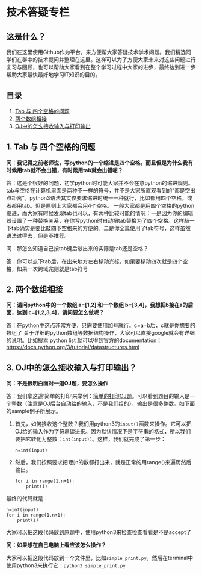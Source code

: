 # 技术答疑专栏
  
## 这是什么？
我们在这里使用Github作为平台，来方便帮大家答疑技术学术问题。我们精选同学们在群中的技术提问并整理在这里。这样可以为了方便大家未来对这些问题进行复习与回顾，也可以帮助大家看到在整个学习过程中大家的进步，最终达到进一步帮助大家最快最好地学习IT知识的目的。

## 目录

1. [Tab 与 四个空格的问题](#q1)
2. [两个数组相接](#q2)
3. [OJ中的怎么接收输入与打印输出](#q3)


<a name="q1"></a>
## **1. Tab 与 四个空格的问题**

**问：我记得之前老师说，写python的一个缩进是四个空格。而且但是为什么我有时候用tab就不会出错，有时候用tab就会出错呢？**

答：这是个很好的问题，初学python时可能大家并不会在意python的缩进规则。tab与空格在计算机里面是两种不一样的符号，并不是大家所直观看到的“都是空出点距离”。python3语法其实仅要求缩进时统一一种就行，比如都用四个空格，或者都用tab。但是原则上大家都会用4个空格。
一般大家都是用四个空格的python缩进，而大家有时候发现tab也可以，有两种比较可能的情况：一是因为你的编辑器设置了一种替换关系，在你写python时自动把tab替换为了四个空格。这样敲一下tab确实是要比敲四下空格来的方便的。二是你全篇使用了tab符号，这样虽然语法过得去，但是不推荐。

问：那怎么知道自己按tab键后敲出来的实际是tab还是空格？

答：你可以点下tab后，在出来地方左右移动光标，如果要移动四次就是四个空格，如果一次跨域完则就是tab符号


<a name="q2"></a>
## **2. 两个数组相接**

**问：请问python中的一个数组 a=[1,2] 和一个数组 b=[3,4]，我想把b接在a的后面，达到 c=[1,2,3,4]，请问要怎么做呢？**

答：在python中这点非常方便，只需要使用加号就行。c=a+b后，c就是你想要的数组了
关于详细的python数组等数据结构操作，大家可以直接google就会有详细的说明。比如搜索 python list 就可以得到官方的documentation：https://docs.python.org/3/tutorial/datastructures.html

<a name="q3"></a>
## **3. OJ中的怎么接收输入与打印输出？**
**问：不是很明白面对一道OJ题，要怎么操作**

答：我们拿这道‘简单的打印’来举例：[简单的打印OJ题](http://oj.tcfamilies.com/problem/Ex-1-1)。可以看到题目的输入是一个整数（注意是OJ后台自动给的输入，不是我们给的），输出是很多整数。如下面的sample例子所展示。

1. 首先，如何接收这个整数？我们用python3的`input()`函数来操作。它可以把OJ给的输入作为字符串读进来。因为默认情况下是字符串的格式，所以我们要把它转化为整数：`int(input))`。这样，我们就完成了第一步：
    ```
    n=int(input)
    ```
2. 然后，我们按照要求把1到n的数都打出来，就是正常的用range()来遍历然后输出。
    ```
    for i in range(1,n+1):	
        print(i)			
    ```	
最终的代码就是：
```
n=int(input)
for i in range(1,n+1):	
    print(i)
```
大家可以把这段代码放到原题中，使用python3来检查检查看看是不是accept了

**问：如果想在自己电脑上看应该怎么操作？**

大家可以把这段代码放到一个文件里，比如`simple_print.py`，然后在terminal中使用python3来执行它：`python3 simple_print.py`



